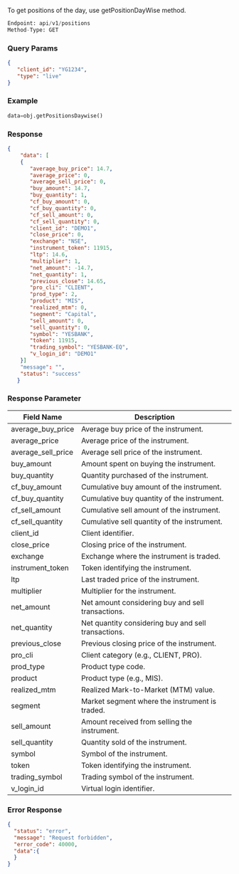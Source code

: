 <!-- ## Get Day Wise Position -->
To get positions of the day, use getPositionDayWise method.

```python
Endpoint: api/v1/positions
Method-Type: GET
```

### Query Params
```json
{
   "client_id": "YG1234",
   "type": "live"
}
```

### Example
```python
data=obj.getPositionsDaywise()
```


### Response
```json
{
    "data": [
    {
       "average_buy_price": 14.7,
       "average_price": 0,
       "average_sell_price": 0,
       "buy_amount": 14.7,
       "buy_quantity": 1,
       "cf_buy_amount": 0,
       "cf_buy_quantity": 0,
       "cf_sell_amount": 0,
       "cf_sell_quantity": 0,
       "client_id": "DEMO1",
       "close_price": 0,
       "exchange": "NSE",
       "instrument_token": 11915,
       "ltp": 14.6,
       "multiplier": 1,
       "net_amount": -14.7,
       "net_quantity": 1,
       "previous_close": 14.65,
       "pro_cli": "CLIENT",
       "prod_type": 2,
       "product": "MIS",
       "realized_mtm": 0,
       "segment": "Capital",
       "sell_amount": 0,
       "sell_quantity": 0,
       "symbol": "YESBANK",
       "token": 11915,
       "trading_symbol": "YESBANK-EQ",
       "v_login_id": "DEMO1"
    }]
    "message": "",
    "status": "success"
   }
```

### Response Parameter

| Field Name          | Description                                         |
|---------------------|-----------------------------------------------------|
| average_buy_price   | Average buy price of the instrument.                |
| average_price       | Average price of the instrument.                    |
| average_sell_price  | Average sell price of the instrument.               |
| buy_amount          | Amount spent on buying the instrument.              |
| buy_quantity        | Quantity purchased of the instrument.               |
| cf_buy_amount       | Cumulative buy amount of the instrument.            |
| cf_buy_quantity     | Cumulative buy quantity of the instrument.          |
| cf_sell_amount      | Cumulative sell amount of the instrument.           |
| cf_sell_quantity    | Cumulative sell quantity of the instrument.         |
| client_id           | Client identifier.                                  |
| close_price         | Closing price of the instrument.                    |
| exchange            | Exchange where the instrument is traded.            |
| instrument_token    | Token identifying the instrument.                   |
| ltp                 | Last traded price of the instrument.                |
| multiplier          | Multiplier for the instrument.                      |
| net_amount          | Net amount considering buy and sell transactions.   |
| net_quantity        | Net quantity considering buy and sell transactions.|
| previous_close      | Previous closing price of the instrument.          |
| pro_cli             | Client category (e.g., CLIENT, PRO).               |
| prod_type           | Product type code.                                  |
| product             | Product type (e.g., MIS).                           |
| realized_mtm        | Realized Mark-to-Market (MTM) value.                |
| segment             | Market segment where the instrument is traded.     |
| sell_amount         | Amount received from selling the instrument.        |
| sell_quantity       | Quantity sold of the instrument.                    |
| symbol              | Symbol of the instrument.                           |
| token               | Token identifying the instrument.                   |
| trading_symbol      | Trading symbol of the instrument.                   |
| v_login_id          | Virtual login identifier.                           |


### Error Response
```json
{
  "status": "error",
  "message": "Request forbidden",
  "error_code": 40000,
  "data":{
  }
}
```